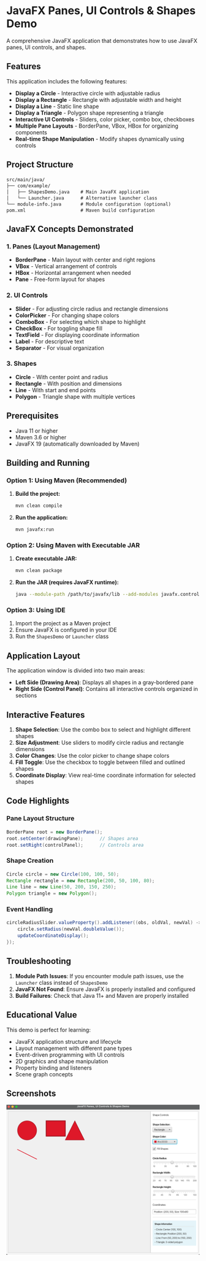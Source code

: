 # JavaFX Panes, UI Controls & Shapes Demo

A comprehensive JavaFX application that demonstrates how to use JavaFX panes, UI controls, and shapes.

## Features

This application includes the following features:
- **Display a Circle** - Interactive circle with adjustable radius
- **Display a Rectangle** - Rectangle with adjustable width and height  
- **Display a Line** - Static line shape
- **Display a Triangle** - Polygon shape representing a triangle
- **Interactive UI Controls** - Sliders, color picker, combo box, checkboxes
- **Multiple Pane Layouts** - BorderPane, VBox, HBox for organizing components
- **Real-time Shape Manipulation** - Modify shapes dynamically using controls

## Project Structure

```
src/main/java/
├── com/example/
│   ├── ShapesDemo.java    # Main JavaFX application
│   └── Launcher.java      # Alternative launcher class
└── module-info.java       # Module configuration (optional)
pom.xml                    # Maven build configuration
```

## JavaFX Concepts Demonstrated

### 1. Panes (Layout Management)
- **BorderPane** - Main layout with center and right regions
- **VBox** - Vertical arrangement of controls
- **HBox** - Horizontal arrangement when needed
- **Pane** - Free-form layout for shapes

### 2. UI Controls
- **Slider** - For adjusting circle radius and rectangle dimensions
- **ColorPicker** - For changing shape colors
- **ComboBox** - For selecting which shape to highlight
- **CheckBox** - For toggling shape fill
- **TextField** - For displaying coordinate information
- **Label** - For descriptive text
- **Separator** - For visual organization

### 3. Shapes
- **Circle** - With center point and radius
- **Rectangle** - With position and dimensions
- **Line** - With start and end points
- **Polygon** - Triangle shape with multiple vertices

## Prerequisites

- Java 11 or higher
- Maven 3.6 or higher
- JavaFX 19 (automatically downloaded by Maven)

## Building and Running

### Option 1: Using Maven (Recommended)

1. **Build the project:**
   ```bash
   mvn clean compile
   ```

2. **Run the application:**
   ```bash
   mvn javafx:run
   ```

### Option 2: Using Maven with Executable JAR

1. **Create executable JAR:**
   ```bash
   mvn clean package
   ```

2. **Run the JAR (requires JavaFX runtime):**
   ```bash
   java --module-path /path/to/javafx/lib --add-modules javafx.controls,javafx.fxml -jar target/javafx-shapes-demo-1.0.0.jar
   ```

### Option 3: Using IDE

1. Import the project as a Maven project
2. Ensure JavaFX is configured in your IDE
3. Run the `ShapesDemo` or `Launcher` class

## Application Layout

The application window is divided into two main areas:

- **Left Side (Drawing Area)**: Displays all shapes in a gray-bordered pane
- **Right Side (Control Panel)**: Contains all interactive controls organized in sections

## Interactive Features

1. **Shape Selection**: Use the combo box to select and highlight different shapes
2. **Size Adjustment**: Use sliders to modify circle radius and rectangle dimensions
3. **Color Changes**: Use the color picker to change shape colors
4. **Fill Toggle**: Use the checkbox to toggle between filled and outlined shapes
5. **Coordinate Display**: View real-time coordinate information for selected shapes

## Code Highlights

### Pane Layout Structure
```java
BorderPane root = new BorderPane();
root.setCenter(drawingPane);      // Shapes area
root.setRight(controlPanel);      // Controls area
```

### Shape Creation
```java
Circle circle = new Circle(100, 100, 50);
Rectangle rectangle = new Rectangle(200, 50, 100, 80);
Line line = new Line(50, 200, 150, 250);
Polygon triangle = new Polygon();
```

### Event Handling
```java
circleRadiusSlider.valueProperty().addListener((obs, oldVal, newVal) -> {
    circle.setRadius(newVal.doubleValue());
    updateCoordinateDisplay();
});
```

## Troubleshooting

1. **Module Path Issues**: If you encounter module path issues, use the `Launcher` class instead of `ShapesDemo`
2. **JavaFX Not Found**: Ensure JavaFX is properly installed and configured
3. **Build Failures**: Check that Java 11+ and Maven are properly installed

## Educational Value

This demo is perfect for learning:
- JavaFX application structure and lifecycle
- Layout management with different pane types
- Event-driven programming with UI controls
- 2D graphics and shape manipulation
- Property binding and listeners
- Scene graph concepts

## Screenshots

![JavaFX Panes, UI Controls & Shapes Demo](images/JavaFX-Panes-UI-Controls-Shapes.png)